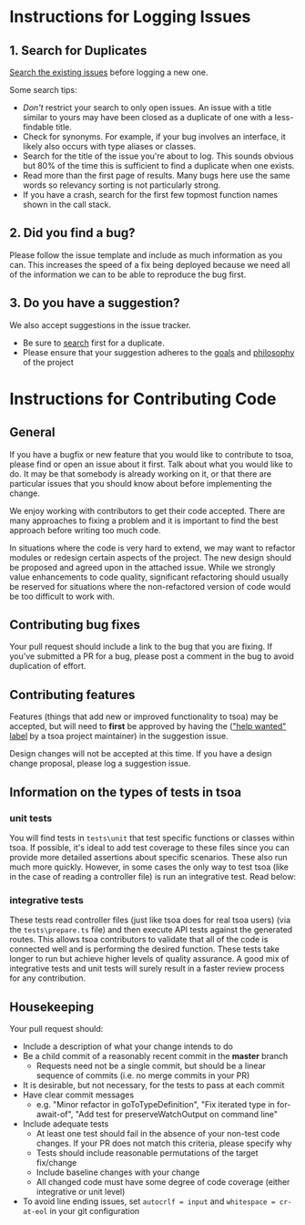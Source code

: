 # Instructions for Logging Issues

## 1. Search for Duplicates

[Search the existing issues](https://github.com/lukeautry/tsoa/search?type=Issues) before logging a new one.

Some search tips:

- _Don't_ restrict your search to only open issues. An issue with a title similar to yours may have been closed as a duplicate of one with a less-findable title.
- Check for synonyms. For example, if your bug involves an interface, it likely also occurs with type aliases or classes.
- Search for the title of the issue you're about to log. This sounds obvious but 80% of the time this is sufficient to find a duplicate when one exists.
- Read more than the first page of results. Many bugs here use the same words so relevancy sorting is not particularly strong.
- If you have a crash, search for the first few topmost function names shown in the call stack.

## 2. Did you find a bug?

Please follow the issue template and include as much information as you can. This increases the speed of a fix being deployed because we need all of the information we can to be able to reproduce the bug first.

## 3. Do you have a suggestion?

We also accept suggestions in the issue tracker.

- Be sure to [search](https://github.com/lukeautry/tsoa/search?type=Issues) first for a duplicate.
- Please ensure that your suggestion adheres to the [goals](https://github.com/lukeautry/tsoa#goal) and [philosophy](https://github.com/lukeautry/tsoa#philosophy) of the project

# Instructions for Contributing Code

## General

If you have a bugfix or new feature that you would like to contribute to tsoa, please find or open an issue about it first. Talk about what you would like to do. It may be that somebody is already working on it, or that there are particular issues that you should know about before implementing the change.

We enjoy working with contributors to get their code accepted. There are many approaches to fixing a problem and it is important to find the best approach before writing too much code.

In situations where the code is very hard to extend, we may want to refactor modules or redesign certain aspects of the project. The new design should be proposed and agreed upon in the attached issue. While we strongly value enhancements to code quality, significant refactoring should usually be reserved for situations where the non-refactored version of code would be too difficult to work with.

## Contributing bug fixes

Your pull request should include a link to the bug that you are fixing. If you've submitted a PR for a bug, please post a comment in the bug to avoid duplication of effort.

## Contributing features

Features (things that add new or improved functionality to tsoa) may be accepted, but will need to **first** be approved by having the (["help wanted" label](https://github.com/lukeautry/tsoa/issues?q=is%3Aopen+is%3Aissue+label%3A%22help+wanted%22) by a tsoa project maintainer) in the suggestion issue.

Design changes will not be accepted at this time. If you have a design change proposal, please log a suggestion issue.

## Information on the types of tests in tsoa

### unit tests

You will find tests in `tests\unit` that test specific functions or classes within tsoa. If possible, it's ideal to add test coverage to these files since you can provide more detailed assertions about specific scenarios. These also run much more quickly. However, in some cases the only way to test tsoa (like in the case of reading a controller file) is run an integrative test. Read below:

### integrative tests

These tests read controller files (just like tsoa does for real tsoa users) (via the `tests\prepare.ts` file) and then execute API tests against the generated routes. This allows tsoa contributors to validate that all of the code is connected well and is performing the desired function. These tests take longer to run but achieve higher levels of quality assurance. A good mix of integrative tests and unit tests will surely result in a faster review process for any contribution.

## Housekeeping

Your pull request should:

- Include a description of what your change intends to do
- Be a child commit of a reasonably recent commit in the **master** branch
  - Requests need not be a single commit, but should be a linear sequence of commits (i.e. no merge commits in your PR)
- It is desirable, but not necessary, for the tests to pass at each commit
- Have clear commit messages
  - e.g. "Minor refactor in goToTypeDefinition", "Fix iterated type in for-await-of", "Add test for preserveWatchOutput on command line"
- Include adequate tests
  - At least one test should fail in the absence of your non-test code changes. If your PR does not match this criteria, please specify why
  - Tests should include reasonable permutations of the target fix/change
  - Include baseline changes with your change
  - All changed code must have some degree of code coverage (either integrative or unit level)
- To avoid line ending issues, set `autocrlf = input` and `whitespace = cr-at-eol` in your git configuration
